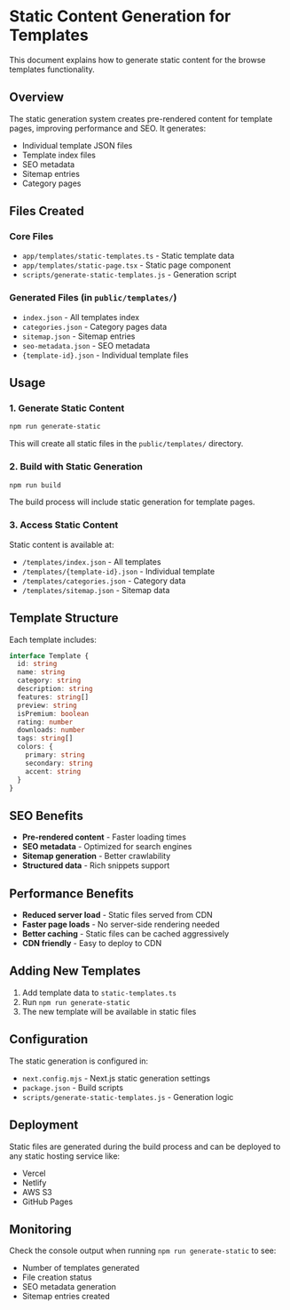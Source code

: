 # Static Content Generation for Templates

This document explains how to generate static content for the browse templates functionality.

## Overview

The static generation system creates pre-rendered content for template pages, improving performance and SEO. It generates:

- Individual template JSON files
- Template index files
- SEO metadata
- Sitemap entries
- Category pages

## Files Created

### Core Files
- `app/templates/static-templates.ts` - Static template data
- `app/templates/static-page.tsx` - Static page component
- `scripts/generate-static-templates.js` - Generation script

### Generated Files (in `public/templates/`)
- `index.json` - All templates index
- `categories.json` - Category pages data
- `sitemap.json` - Sitemap entries
- `seo-metadata.json` - SEO metadata
- `{template-id}.json` - Individual template files

## Usage

### 1. Generate Static Content

```bash
npm run generate-static
```

This will create all static files in the `public/templates/` directory.

### 2. Build with Static Generation

```bash
npm run build
```

The build process will include static generation for template pages.

### 3. Access Static Content

Static content is available at:
- `/templates/index.json` - All templates
- `/templates/{template-id}.json` - Individual template
- `/templates/categories.json` - Category data
- `/templates/sitemap.json` - Sitemap data

## Template Structure

Each template includes:

```typescript
interface Template {
  id: string
  name: string
  category: string
  description: string
  features: string[]
  preview: string
  isPremium: boolean
  rating: number
  downloads: number
  tags: string[]
  colors: {
    primary: string
    secondary: string
    accent: string
  }
}
```

## SEO Benefits

- **Pre-rendered content** - Faster loading times
- **SEO metadata** - Optimized for search engines
- **Sitemap generation** - Better crawlability
- **Structured data** - Rich snippets support

## Performance Benefits

- **Reduced server load** - Static files served from CDN
- **Faster page loads** - No server-side rendering needed
- **Better caching** - Static files can be cached aggressively
- **CDN friendly** - Easy to deploy to CDN

## Adding New Templates

1. Add template data to `static-templates.ts`
2. Run `npm run generate-static`
3. The new template will be available in static files

## Configuration

The static generation is configured in:
- `next.config.mjs` - Next.js static generation settings
- `package.json` - Build scripts
- `scripts/generate-static-templates.js` - Generation logic

## Deployment

Static files are generated during the build process and can be deployed to any static hosting service like:
- Vercel
- Netlify
- AWS S3
- GitHub Pages

## Monitoring

Check the console output when running `npm run generate-static` to see:
- Number of templates generated
- File creation status
- SEO metadata generation
- Sitemap entries created 